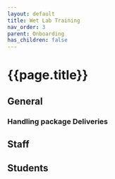 ```yaml
---
layout: default
title: Wet Lab Training
nav_order: 3
parent: Onboarding
has_children: false
---
```


# {{page.title}}

## General

### Handling package Deliveries

## Staff

## Students

